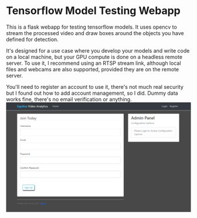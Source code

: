 # Tensorflow Model Testing Webapp

This is a flask webapp for testing tensorflow models. It uses opencv to stream the processed video and draw boxes around the objects you have defined for detection.

It's designed for a use case where you develop your models and write code on a local machine, but your GPU compute is done on a headless remote server. To use it, I recommend using an RTSP stream link, although local files and webcams are also supported, provided they are on the remote server. 

You'll need to register an account to use it, there's not much real security but I found out how to add account management, so I did. Dummy data works fine, there's no email verification or anything.
![login page](login.png)
